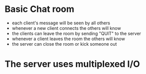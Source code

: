 # Basic Chat room

- each client's message will be seen by all others
- whenever a new client connects the others will know
- the clients can leave the room by sending "QUIT" to the server
- whenever a client leaves the room the others will know
- the server can close the room or kick someone out


# The server uses multiplexed I/O